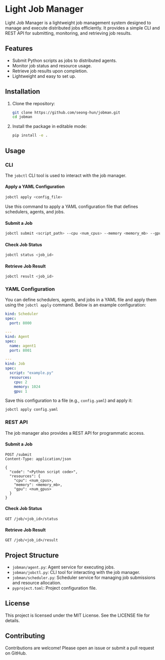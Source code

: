 # Light Job Manager

Light Job Manager is a lightweight job management system designed to manage and execute distributed jobs efficiently. It provides a simple CLI and REST API for submitting, monitoring, and retrieving job results.

## Features
- Submit Python scripts as jobs to distributed agents.
- Monitor job status and resource usage.
- Retrieve job results upon completion.
- Lightweight and easy to set up.

## Installation

1. Clone the repository:
   ```bash
   git clone https://github.com/seong-hun/jobman.git
   cd jobman
   ```

2. Install the package in editable mode:
   ```bash
   pip install -e .
   ```

## Usage

### CLI

The `jobctl` CLI tool is used to interact with the job manager.

#### Apply a YAML Configuration
```bash
jobctl apply <config_file>
```
Use this command to apply a YAML configuration file that defines schedulers, agents, and jobs.

#### Submit a Job
```bash
jobctl submit <script_path> --cpu <num_cpus> --memory <memory_mb> --gpu <num_gpus>
```

#### Check Job Status
```bash
jobctl status <job_id>
```

#### Retrieve Job Result
```bash
jobctl result <job_id>
```

### YAML Configuration

You can define schedulers, agents, and jobs in a YAML file and apply them using the `jobctl apply` command. Below is an example configuration:

```yaml
kind: Scheduler
spec:
  port: 8000

---
kind: Agent
spec:
  name: agent1
  port: 8001

---
kind: Job
spec:
  script: "example.py"
  resources:
    cpu: 2
    memory: 1024
    gpu: 1
```

Save this configuration to a file (e.g., `config.yaml`) and apply it:
```bash
jobctl apply config.yaml
```

### REST API

The job manager also provides a REST API for programmatic access.

#### Submit a Job
```http
POST /submit
Content-Type: application/json

{
  "code": "<Python script code>",
  "resources": {
    "cpu": <num_cpus>,
    "memory": <memory_mb>,
    "gpu": <num_gpus>
  }
}
```

#### Check Job Status
```http
GET /job/<job_id>/status
```

#### Retrieve Job Result
```http
GET /job/<job_id>/result
```

## Project Structure
- `jobman/agent.py`: Agent service for executing jobs.
- `jobman/jobctl.py`: CLI tool for interacting with the job manager.
- `jobman/scheduler.py`: Scheduler service for managing job submissions and resource allocation.
- `pyproject.toml`: Project configuration file.

## License
This project is licensed under the MIT License. See the LICENSE file for details.

## Contributing
Contributions are welcome! Please open an issue or submit a pull request on GitHub.
